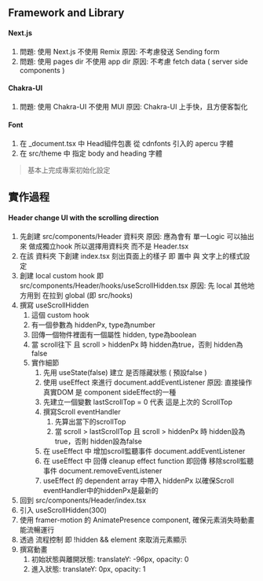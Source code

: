 
## Framework and Library

#### Next.js
1. 問題: 使用 Next.js 不使用 Remix
   原因: 不考慮發送 Sending form
2. 問題: 使用 pages dir 不使用 app dir
   原因: 不考慮 fetch data ( server side components )

#### Chakra-UI
1. 問題: 使用 Chakra-UI 不使用 MUI
   原因: Chakra-UI 上手快，且方便客製化

#### Font 
1. 在 _document.tsx 中 Head組件包裹 從 cdnfonts 引入的 apercu 字體
2. 在 src/theme 中 指定 body and heading 字體

> 基本上完成專案初始化設定

## 實作過程

#### Header change UI with the scrolling direction

1. 先創建 src/components/Header 資料夾
   原因: 應為會有 單一Logic 可以抽出來 做成獨立hook 所以選擇用資料夾 而不是 Header.tsx
2. 在該 資料夾 下創建 index.tsx  刻出頁面上的樣子
   即 置中 與 文字上的樣式設定
3. 創建 local custom hook 即 src/components/Header/hooks/useScrollHidden.tsx
   原因: 先 local 其他地方用到 在拉到 global (即 src/hooks) 
4. 撰寫 useScrollHidden
   1. 這個 custom hook 
   2. 有一個參數為 hiddenPx, type為number
   3. 回傳一個物件裡面有一個屬性 hidden, type為boolean
   4. 當 scroll往下 且 scroll > hiddenPx 時 hidden為true，否則 hidden為false
   5. 實作細節 
      1. 先用 useState(false) 建立 是否隱藏狀態 ( 預設false )
      2. 使用 useEffect 來進行 document.addEventListener
         原因: 直接操作真實DOM 是 component sideEffect的一種 
      3. 先建立一個變數 lastScrollTop = 0 代表 這是上次的 ScrollTop
      4. 撰寫Scroll eventHandler 
         1. 先算出當下的scrollTop
         2. 當 scroll > lastScrollTop 且 scroll > hiddenPx 時 hidden設為true，否則 hidden設為false
      5. 在 useEffect 中 增加scroll監聽事件 document.addEventListener
      6. 在 useEffect 中 回傳 cleanup effect function
         即回傳 移除scroll監聽事件 document.removeEventListener
      7. useEffect 的 dependent array 中帶入 hiddenPx 以確保Scroll eventHandler中的hiddenPx是最新的
5. 回到 src/components/Header/index.tsx
6. 引入 useScrollHidden(300)
7. 使用 framer-motion 的 AnimatePresence component, 確保元素消失時動畫能流暢運行
8. 透過 流程控制 即 !hidden && element 來取消元素顯示
9. 撰寫動畫 
   1. 初始狀態與離開狀態: translateY: -96px, opacity: 0
   2. 進入狀態: translateY: 0px, opacity: 1